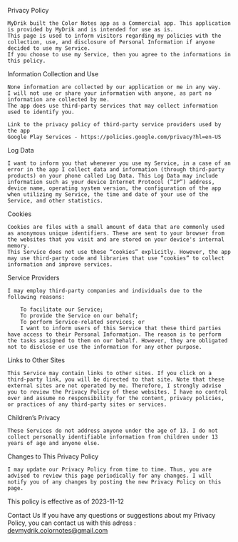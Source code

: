 Privacy Policy

    MyDrik built the Color Notes app as a Commercial app. This application is provided by MyDrik and is intended for use as is.
    This page is used to inform visitors regarding my policies with the collection, use, and disclosure of Personal Information if anyone decided to use my Service.
    If you choose to use my Service, then you agree to the informations in this policy. 


Information Collection and Use

    None information are collected by our application or me in any way.
    I will not use or share your information with anyone, as part no information are collected by me.
    The app does use third-party services that may collect information used to identify you.
    
    Link to the privacy policy of third-party service providers used by the app
    Google Play Services - https://policies.google.com/privacy?hl=en-US
    

Log Data

    I want to inform you that whenever you use my Service, in a case of an error in the app I collect data and information (through third-party products) on your phone called Log Data. This Log Data may include information such as your device Internet Protocol (“IP”) address, device name, operating system version, the configuration of the app when utilizing my Service, the time and date of your use of the Service, and other statistics.


Cookies

    Cookies are files with a small amount of data that are commonly used as anonymous unique identifiers. These are sent to your browser from the websites that you visit and are stored on your device's internal memory.
    This Service does not use these “cookies” explicitly. However, the app may use third-party code and libraries that use “cookies” to collect information and improve services. 


Service Providers

    I may employ third-party companies and individuals due to the following reasons:

        To facilitate our Service;
        To provide the Service on our behalf;
        To perform Service-related services; or
        I want to inform users of this Service that these third parties have access to their Personal Information. The reason is to perform the tasks assigned to them on our behalf. However, they are obligated not to disclose or use the information for any other purpose.


Links to Other Sites
    
    This Service may contain links to other sites. If you click on a third-party link, you will be directed to that site. Note that these external sites are not operated by me. Therefore, I strongly advise you to review the Privacy Policy of these websites. I have no control over and assume no responsibility for the content, privacy policies, or practices of any third-party sites or services.


Children’s Privacy

    These Services do not address anyone under the age of 13. I do not collect personally identifiable information from children under 13 years of age and anyone else.
    

Changes to This Privacy Policy
    
    I may update our Privacy Policy from time to time. Thus, you are advised to review this page periodically for any changes. I will notify you of any changes by posting the new Privacy Policy on this page.




This policy is effective as of 2023-11-12


Contact Us
    If you have any questions or suggestions about my Privacy Policy, you can contact us with this adress : devmydrik.colornotes@gmail.com
